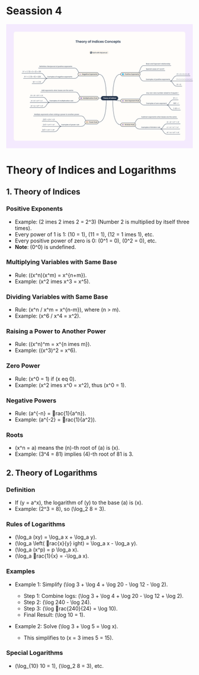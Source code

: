 # Seassion 4
![Session 4 log Map IMG](./img/Session%204-Theory%20of%20Indices%20Concepts.png)
# Theory of Indices and Logarithms

## 1. Theory of Indices

### Positive Exponents
- Example: \(2 	imes 2 	imes 2 = 2^3\) (Number 2 is multiplied by itself three times).
- Every power of 1 is 1: \(10 = 1\), \(11 = 1\), \(12 = 1 	imes 1\), etc.
- Every positive power of zero is 0: \(0^1 = 0\), \(0^2 = 0\), etc. 
- **Note**: \(0^0\) is undefined.

### Multiplying Variables with Same Base
- Rule: \((x^n)(x^m) = x^{n+m}\).
- Example: \(x^2 	imes x^3 = x^5\).

### Dividing Variables with Same Base
- Rule: \(x^n / x^m = x^{n-m}\), where \(n > m\).
- Example: \(x^6 / x^4 = x^2\).

### Raising a Power to Another Power
- Rule: \((x^n)^m = x^{n 	imes m}\).
- Example: \((x^3)^2 = x^6\).

### Zero Power
- Rule: \(x^0 = 1\) if \(x 
eq 0\).
- Example: \(x^2 	imes x^0 = x^2\), thus \(x^0 = 1\).

### Negative Powers
- Rule: \(a^{-n} = rac{1}{a^n}\).
- Example: \(a^{-2} = rac{1}{a^2}\).

### Roots
- \(x^n = a\) means the \(n\)-th root of \(a\) is \(x\).
- Example: \(3^4 = 81\) implies \(4\)-th root of 81 is 3.

## 2. Theory of Logarithms

### Definition
- If \(y = a^x\), the logarithm of \(y\) to the base \(a\) is \(x\).
- Example: \(2^3 = 8\), so \(\log_2 8 = 3\).

### Rules of Logarithms
- \(\log_a (xy) = \log_a x + \log_a y\).
- \(\log_a \left( rac{x}{y} 
ight) = \log_a x - \log_a y\).
- \(\log_a (x^p) = p \log_a x\).
- \(\log_a rac{1}{x} = -\log_a x\).

### Examples
- Example 1: Simplify \(\log 3 + \log 4 + \log 20 - \log 12 - \log 2\).
    - Step 1: Combine logs: \(\log 3 + \log 4 + \log 20 - \log 12 + \log 2\).
    - Step 2: \(\log 240 - \log 24\).
    - Step 3: \(\log rac{240}{24} = \log 10\).
    - Final Result: \(\log 10 = 1\).

- Example 2: Solve \(\log 3 + \log 5 = \log x\).
    - This simplifies to \(x = 3 	imes 5 = 15\).

### Special Logarithms
- \(\log_{10} 10 = 1\), \(\log_2 8 = 3\), etc.

